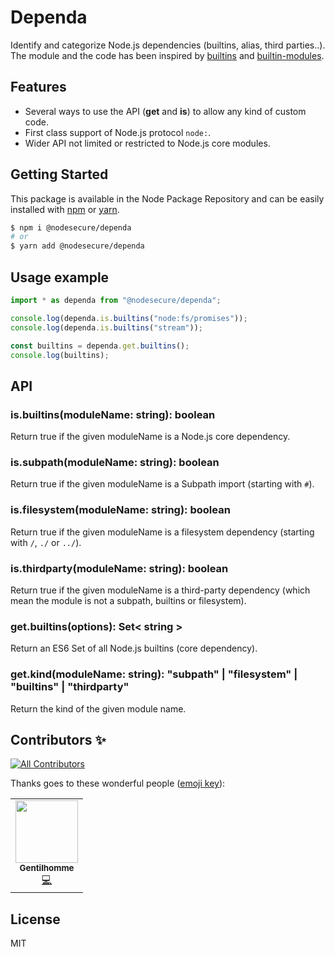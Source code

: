 # Dependa
Identify and categorize Node.js dependencies (builtins, alias, third parties..). The module and the code has been inspired by [builtins](https://github.com/juliangruber/builtins) and [builtin-modules](https://github.com/sindresorhus/builtin-modules).

## Features
- Several ways to use the API (**get** and **is**) to allow any kind of custom code.
- First class support of Node.js protocol `node:`.
- Wider API not limited or restricted to Node.js core modules.

## Getting Started

This package is available in the Node Package Repository and can be easily installed with [npm](https://docs.npmjs.com/getting-started/what-is-npm) or [yarn](https://yarnpkg.com).

```bash
$ npm i @nodesecure/dependa
# or
$ yarn add @nodesecure/dependa
```

## Usage example

```js
import * as dependa from "@nodesecure/dependa";

console.log(dependa.is.builtins("node:fs/promises"));
console.log(dependa.is.builtins("stream"));

const builtins = dependa.get.builtins();
console.log(builtins);
```

## API

### is.builtins(moduleName: string): boolean
Return true if the given moduleName is a Node.js core dependency.

### is.subpath(moduleName: string): boolean
Return true if the given moduleName is a Subpath import (starting with `#`).

### is.filesystem(moduleName: string): boolean
Return true if the given moduleName is a filesystem dependency (starting with `/`, `./` or `../`).

### is.thirdparty(moduleName: string): boolean
Return true if the given moduleName is a third-party dependency (which mean the module is not a subpath, builtins or filesystem).

### get.builtins(options): Set< string >
Return an ES6 Set of all Node.js builtins (core dependency).

### get.kind(moduleName: string): "subpath" | "filesystem" | "builtins" | "thirdparty"
Return the kind of the given module name.

## Contributors ✨

<!-- ALL-CONTRIBUTORS-BADGE:START - Do not remove or modify this section -->
[![All Contributors](https://img.shields.io/badge/all_contributors-1-orange.svg?style=flat-square)](#contributors-)
<!-- ALL-CONTRIBUTORS-BADGE:END -->

Thanks goes to these wonderful people ([emoji key](https://allcontributors.org/docs/en/emoji-key)):

<!-- ALL-CONTRIBUTORS-LIST:START - Do not remove or modify this section -->
<!-- prettier-ignore-start -->
<!-- markdownlint-disable -->
<table>
  <tr>
    <td align="center"><a href="https://www.linkedin.com/in/thomas-gentilhomme/"><img src="https://avatars.githubusercontent.com/u/4438263?v=4?s=100" width="100px;" alt=""/><br /><sub><b>Gentilhomme</b></sub></a><br /><a href="https://github.com/NodeSecure/dependa/commits?author=fraxken" title="Code">💻</a></td>
  </tr>
</table>

<!-- markdownlint-restore -->
<!-- prettier-ignore-end -->

<!-- ALL-CONTRIBUTORS-LIST:END -->

## License
MIT

